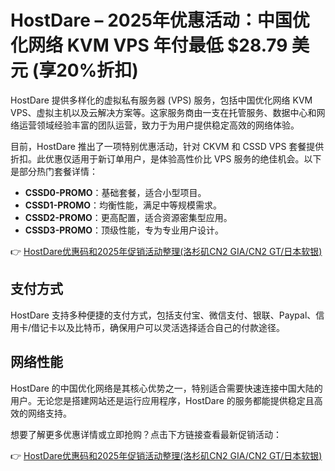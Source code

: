 # HostDare – 2025年优惠活动：中国优化网络 KVM VPS 年付最低 $28.79 美元 (享20%折扣)

HostDare 提供多样化的虚拟私有服务器 (VPS) 服务，包括中国优化网络 KVM VPS、虚拟主机以及云解决方案等。这家服务商由一支在托管服务、数据中心和网络运营领域经验丰富的团队运营，致力于为用户提供稳定高效的网络体验。

目前，HostDare 推出了一项特别优惠活动，针对 CKVM 和 CSSD VPS 套餐提供折扣。此优惠仅适用于新订单用户，是体验高性价比 VPS 服务的绝佳机会。以下是部分热门套餐详情：

- **CSSD0-PROMO**：基础套餐，适合小型项目。
- **CSSD1-PROMO**：均衡性能，满足中等规模需求。
- **CSSD2-PROMO**：更高配置，适合资源密集型应用。
- **CSSD3-PROMO**：顶级性能，专为专业用户设计。

👉 [HostDare优惠码和2025年促销活动整理(洛杉矶CN2 GIA/CN2 GT/日本软银)](https://bit.ly/hostdare)

## 支付方式

HostDare 支持多种便捷的支付方式，包括支付宝、微信支付、银联、Paypal、信用卡/借记卡以及比特币，确保用户可以灵活选择适合自己的付款途径。

## 网络性能

HostDare 的中国优化网络是其核心优势之一，特别适合需要快速连接中国大陆的用户。无论您是搭建网站还是运行应用程序，HostDare 的服务都能提供稳定且高效的网络支持。

想要了解更多优惠详情或立即抢购？点击下方链接查看最新促销活动：

👉 [HostDare优惠码和2025年促销活动整理(洛杉矶CN2 GIA/CN2 GT/日本软银)](https://bit.ly/hostdare)